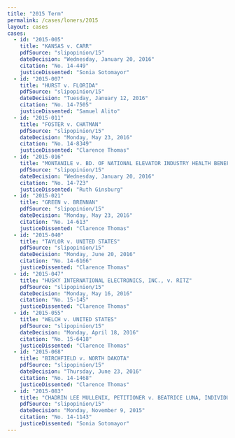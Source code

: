 ```yaml
---
title: "2015 Term"
permalink: /cases/loners/2015
layout: cases
cases:
  - id: "2015-005"
    title: "KANSAS v. CARR"
    pdfSource: "slipopinion/15"
    dateDecision: "Wednesday, January 20, 2016"
    citation: "No. 14-449"
    justiceDissented: "Sonia Sotomayor"
  - id: "2015-007"
    title: "HURST v. FLORIDA"
    pdfSource: "slipopinion/15"
    dateDecision: "Tuesday, January 12, 2016"
    citation: "No. 14-7505"
    justiceDissented: "Samuel Alito"
  - id: "2015-011"
    title: "FOSTER v. CHATMAN"
    pdfSource: "slipopinion/15"
    dateDecision: "Monday, May 23, 2016"
    citation: "No. 14-8349"
    justiceDissented: "Clarence Thomas"
  - id: "2015-016"
    title: "MONTANILE v. BD. OF NATIONAL ELEVATOR INDUSTRY HEALTH BENEFIT PLAN"
    pdfSource: "slipopinion/15"
    dateDecision: "Wednesday, January 20, 2016"
    citation: "No. 14-723"
    justiceDissented: "Ruth Ginsburg"
  - id: "2015-021"
    title: "GREEN v. BRENNAN"
    pdfSource: "slipopinion/15"
    dateDecision: "Monday, May 23, 2016"
    citation: "No. 14-613"
    justiceDissented: "Clarence Thomas"
  - id: "2015-040"
    title: "TAYLOR v. UNITED STATES"
    pdfSource: "slipopinion/15"
    dateDecision: "Monday, June 20, 2016"
    citation: "No. 14-6166"
    justiceDissented: "Clarence Thomas"
  - id: "2015-047"
    title: "HUSKY INTERNATIONAL ELECTRONICS, INC., v. RITZ"
    pdfSource: "slipopinion/15"
    dateDecision: "Monday, May 16, 2016"
    citation: "No. 15-145"
    justiceDissented: "Clarence Thomas"
  - id: "2015-055"
    title: "WELCH v. UNITED STATES"
    pdfSource: "slipopinion/15"
    dateDecision: "Monday, April 18, 2016"
    citation: "No. 15-6418"
    justiceDissented: "Clarence Thomas"
  - id: "2015-068"
    title: "BIRCHFIELD v. NORTH DAKOTA"
    pdfSource: "slipopinion/15"
    dateDecision: "Thursday, June 23, 2016"
    citation: "No. 14-1468"
    justiceDissented: "Clarence Thomas"
  - id: "2015-083"
    title: "CHADRIN LEE MULLENIX, PETITIONER v. BEATRICE LUNA, INDIVIDUALLY AND AS REPRESENTATIVE OF THE ESTATE OF ISRAEL LEIJA, JR., et al."
    pdfSource: "slipopinion/15"
    dateDecision: "Monday, November 9, 2015"
    citation: "No. 14-1143"
    justiceDissented: "Sonia Sotomayor"
---
```

